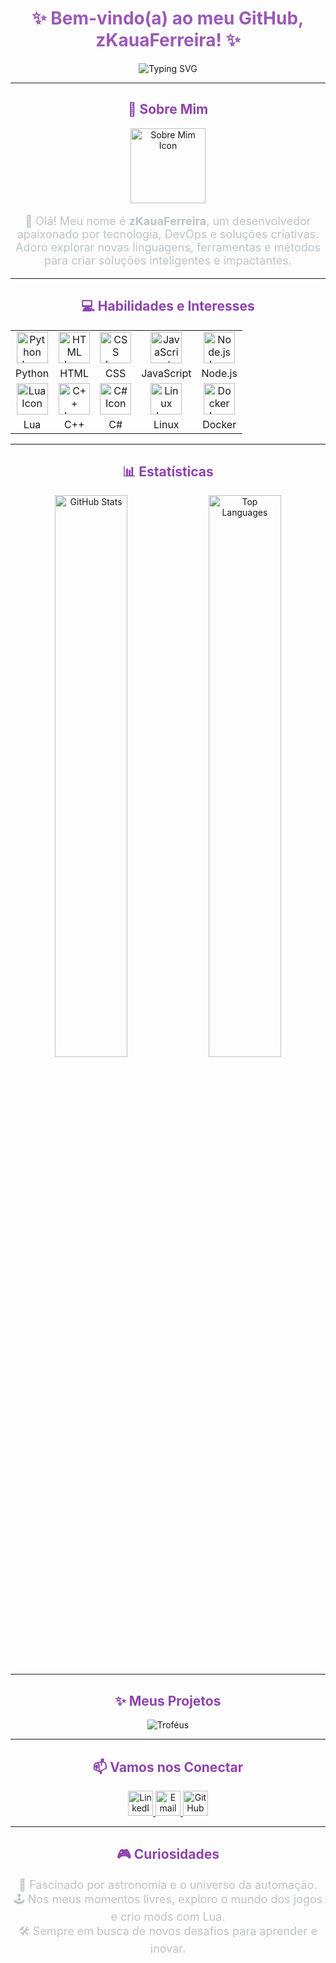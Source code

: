 <h1 align="center" style="color:#9b59b6;">✨ Bem-vindo(a) ao meu GitHub, zKauaFerreira! ✨</h1>
<p align="center">
  <img src="https://readme-typing-svg.herokuapp.com?font=Roboto&size=30&duration=4000&pause=1000&color=9B59B6&center=true&vCenter=true&width=700&lines=🚀+Transformando+ideias+em+soluções!;🌟+Desenvolvedor+em+evolução+constante!;🔧+Apaixonado+por+Infraestrutura+e+DevOps!;🎯+Sempre+em+busca+de+inovação!" alt="Typing SVG">
</p>

---

<h2 align="center" style="color:#8e44ad;">📜 Sobre Mim</h2>
<p align="center">
  <img src="https://cdn-icons-png.flaticon.com/512/2921/2921222.png" width="120" alt="Sobre Mim Icon">
</p>

<p align="center" style="font-size:18px; color:#bdc3c7;">
  👋 Olá! Meu nome é <b>zKauaFerreira</b>, um desenvolvedor apaixonado por tecnologia, DevOps e soluções criativas. Adoro explorar novas linguagens, ferramentas e métodos para criar soluções inteligentes e impactantes.
</p>

---

<h2 align="center" style="color:#8e44ad;">💻 Habilidades e Interesses</h2>
<table align="center">
  <tr>
    <td align="center"><img src="https://cdn-icons-png.flaticon.com/512/5968/5968350.png" width="50" alt="Python Icon"></td>
    <td align="center"><img src="https://cdn-icons-png.flaticon.com/512/5968/5968267.png" width="50" alt="HTML Icon"></td>
    <td align="center"><img src="https://cdn-icons-png.flaticon.com/512/5968/5968242.png" width="50" alt="CSS Icon"></td>
    <td align="center"><img src="https://cdn-icons-png.flaticon.com/512/5968/5968292.png" width="50" alt="JavaScript Icon"></td>
    <td align="center"><img src="https://cdn-icons-png.flaticon.com/512/5968/5968322.png" width="50" alt="Node.js Icon"></td>
  </tr>
  <tr>
    <td align="center">Python</td>
    <td align="center">HTML</td>
    <td align="center">CSS</td>
    <td align="center">JavaScript</td>
    <td align="center">Node.js</td>
  </tr>
  <tr>
    <td align="center"><img src="https://cdn-icons-png.flaticon.com/512/5969/5969175.png" width="50" alt="Lua Icon"></td>
    <td align="center"><img src="https://cdn-icons-png.flaticon.com/512/6132/6132221.png" width="50" alt="C++ Icon"></td>
    <td align="center"><img src="https://cdn-icons-png.flaticon.com/512/5969/5969188.png" width="50" alt="C# Icon"></td>
    <td align="center"><img src="https://cdn-icons-png.flaticon.com/512/2111/2111370.png" width="50" alt="Linux Icon"></td>
    <td align="center"><img src="https://cdn-icons-png.flaticon.com/512/919/919825.png" width="50" alt="Docker Icon"></td>
  </tr>
  <tr>
    <td align="center">Lua</td>
    <td align="center">C++</td>
    <td align="center">C#</td>
    <td align="center">Linux</td>
    <td align="center">Docker</td>
  </tr>
</table>

---

<h2 align="center" style="color:#8e44ad;">📊 Estatísticas</h2>
<div align="center">
  <img src="https://github-readme-stats.vercel.app/api?username=zKauaFerreira&show_icons=true&theme=radical&hide_border=true&bg_color=DEG,9b59b6,e91e63,ff9800" alt="GitHub Stats" width="48%">
  <img src="https://github-readme-stats.vercel.app/api/top-langs/?username=zKauaFerreira&layout=compact&theme=radical&hide_border=true&bg_color=DEG,9b59b6,e91e63,ff9800" alt="Top Languages" width="48%">
</div>

---

<h2 align="center" style="color:#8e44ad;">✨ Meus Projetos</h2>
<div align="center">
  <img src="https://github-profile-trophy.vercel.app/?username=zKauaFerreira&theme=radical&no-frame=true&row=1&column=5" alt="Troféus">
</div>

---

<h2 align="center" style="color:#8e44ad;">📫 Vamos nos Conectar</h2>
<p align="center">
  <a href="https://linkedin.com/in/seu-linkedin" target="_blank">
    <img src="https://cdn-icons-png.flaticon.com/512/174/174857.png" width="40" alt="LinkedIn">
  </a>
  <a href="mailto:seu-email@example.com" target="_blank">
    <img src="https://cdn-icons-png.flaticon.com/512/732/732200.png" width="40" alt="Email">
  </a>
  <a href="https://github.com/zKauaFerreira" target="_blank">
    <img src="https://cdn-icons-png.flaticon.com/512/733/733553.png" width="40" alt="GitHub">
  </a>
</p>

---

<h2 align="center" style="color:#8e44ad;">🎮 Curiosidades</h2>
<p align="center" style="font-size:18px; color:#bdc3c7;">
  🌌 Fascinado por astronomia e o universo da automação.<br>
  🕹️ Nos meus momentos livres, exploro o mundo dos jogos e crio mods com Lua.<br>
  🛠️ Sempre em busca de novos desafios para aprender e inovar.
</p>
